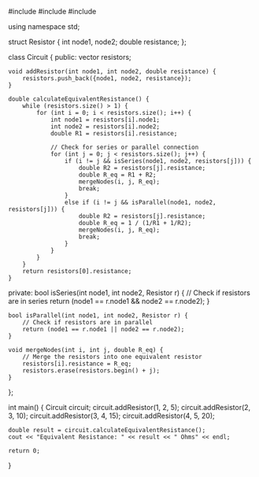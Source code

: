 #include <iostream>
#include <vector>
#include <cmath>

using namespace std;

struct Resistor {
    int node1, node2;
    double resistance;
};

class Circuit {
public:
    vector<Resistor> resistors;

    void addResistor(int node1, int node2, double resistance) {
        resistors.push_back({node1, node2, resistance});
    }

    double calculateEquivalentResistance() {
        while (resistors.size() > 1) {
            for (int i = 0; i < resistors.size(); i++) {
                int node1 = resistors[i].node1;
                int node2 = resistors[i].node2;
                double R1 = resistors[i].resistance;

                // Check for series or parallel connection
                for (int j = 0; j < resistors.size(); j++) {
                    if (i != j && isSeries(node1, node2, resistors[j])) {
                        double R2 = resistors[j].resistance;
                        double R_eq = R1 + R2;
                        mergeNodes(i, j, R_eq);
                        break;
                    }
                    else if (i != j && isParallel(node1, node2, resistors[j])) {
                        double R2 = resistors[j].resistance;
                        double R_eq = 1 / (1/R1 + 1/R2);
                        mergeNodes(i, j, R_eq);
                        break;
                    }
                }
            }
        }
        return resistors[0].resistance;
    }

private:
    bool isSeries(int node1, int node2, Resistor r) {
        // Check if resistors are in series
        return (node1 == r.node1 && node2 == r.node2);
    }

    bool isParallel(int node1, int node2, Resistor r) {
        // Check if resistors are in parallel
        return (node1 == r.node1 || node2 == r.node2);
    }

    void mergeNodes(int i, int j, double R_eq) {
        // Merge the resistors into one equivalent resistor
        resistors[i].resistance = R_eq;
        resistors.erase(resistors.begin() + j);
    }
};

int main() {
    Circuit circuit;
    circuit.addResistor(1, 2, 5);
    circuit.addResistor(2, 3, 10);
    circuit.addResistor(3, 4, 15);
    circuit.addResistor(4, 5, 20);

    double result = circuit.calculateEquivalentResistance();
    cout << "Equivalent Resistance: " << result << " Ohms" << endl;

    return 0;
}
